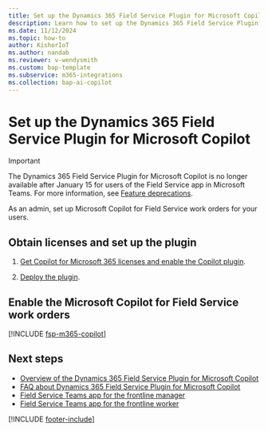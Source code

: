 ```yaml
---
title: Set up the Dynamics 365 Field Service Plugin for Microsoft Copilot
description: Learn how to set up the Dynamics 365 Field Service Plugin for Microsoft Copilot.
ms.date: 11/12/2024
ms.topic: how-to
author: KishorIoT
ms.author: nandab
ms.reviewer: v-wendysmith
ms.custom: bap-template
ms.subservice: m365-integrations
ms.collection: bap-ai-copilot 
---
```


# Set up the Dynamics 365 Field Service Plugin for Microsoft Copilot

> [!IMPORTANT]
> The Dynamics 365 Field Service Plugin for Microsoft Copilot is no longer available after January 15 for users of the Field Service app in Microsoft Teams. For more information, see [Feature deprecations](deprecations-field-service.md).

As an admin, set up Microsoft Copilot for Field Service work orders for your users.

## Obtain licenses and set up the plugin

1. [Get Copilot for Microsoft 365 licenses and enable the Copilot plugin](/microsoft-365-copilot/extensibility/overview-business-applications##get-copilot-for-microsoft-365-licenses-and-enable-plugins).

1. [Deploy the plugin](/microsoft-365-copilot/extensibility/overview-business-applications#deploy-a-plugin).

## Enable the Microsoft Copilot for Field Service work orders

[!INCLUDE [fsp-m365-copilot](../includes/fsp-m365-copilot.md)]

## Next steps

- [Overview of the Dynamics 365 Field Service Plugin for Microsoft Copilot](flw-m365-chat.md)
- [FAQ about Dynamics 365 Field Service Plugin for Microsoft Copilot](faqs-m365-chat.md)
- [Field Service Teams app for the frontline manager](flw-teams-manager.md)
- [Field Service Teams app for the frontline worker](flw-teams-worker.md)

[!INCLUDE [footer-include](../includes/footer-banner.md)]
